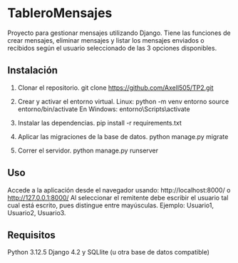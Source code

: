# TableroMensajes
Proyecto para gestionar mensajes utilizando Django. Tiene las funciones de crear mensajes, eliminar mensajes y listar los mensajes enviados o recibidos según el usuario seleccionado de las 3 opciones disponibles.

## Instalación

1. Clonar el repositorio.
git clone https://github.com/Axell505/TP2.git

2. Crear y activar el entorno virtual.
 Linux: python -m venv entorno source entorno/bin/activate
 En Windows: entorno\Scripts\activate

3. Instalar las dependencias.
   pip install -r requirements.txt

4. Aplicar las migraciones de la base de datos.
python manage.py migrate

5. Correr el servidor.
python manage.py runserver

## Uso
Accede a la aplicación desde el navegador usando: http://localhost:8000/ o http://127.0.0.1:8000/
Al seleccionar el remitente debe escribir el usuario tal cual está escrito, pues distingue entre mayúsculas. Ejemplo: Usuario1, Usuario2, Usuario3.

## Requisitos
Python 3.12.5 Django 4.2 y SQLlite (u otra base de datos compatible)

